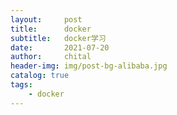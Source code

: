 ```yaml
---
layout:     post
title:      docker
subtitle:   docker学习
date:       2021-07-20
author:     chital
header-img: img/post-bg-alibaba.jpg
catalog: true
tags:
    - docker
---
```


